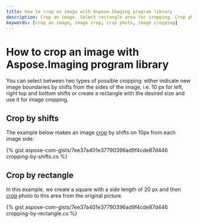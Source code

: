 ```yaml
---
title: How to crop an image with Aspose.Imaging program library
description: Crop an image. Select rectangle area for cropping. Crop photo by shifts.
keywords: [crop an image, image crop, crop photo, image cropping]
---
```


# How to crop an image with Aspose.Imaging program library

You can select between two types of possible cropping: either indicate new image boundaries by shifts from the sides of the image, i.e. 10 px for left, right top and bottom shifts or create a rectangle with the desired size and use it for image cropping. 


## Crop by shifts

The example below makes an image [crop](https://reference.aspose.com/imaging/net/aspose.imaging/rasterimage/crop/#rasterimagecrop-method-2-of-2) by shifts on 10px from each image side:

{% gist aspose-com-gists/7ee37a401e37790396ad9f4cde87d446 cropping-by-shifts.cs %}


## Crop by rectangle

In this example, we create a square with a side length of 20 px and then [crop](https://reference.aspose.com/imaging/net/aspose.imaging/rasterimage/crop/#rasterimagecrop-method-1-of-2) photo to this area from the original picture.

{% gist aspose-com-gists/7ee37a401e37790396ad9f4cde87d446 cropping-by-rectangle.cs %}
